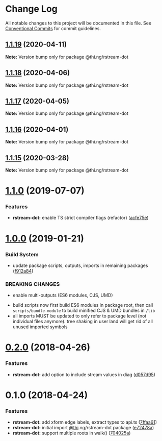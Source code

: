 # Change Log

All notable changes to this project will be documented in this file.
See [Conventional Commits](https://conventionalcommits.org) for commit guidelines.

## [1.1.19](https://github.com/thi-ng/umbrella/compare/@thi.ng/rstream-dot@1.1.18...@thi.ng/rstream-dot@1.1.19) (2020-04-11)

**Note:** Version bump only for package @thi.ng/rstream-dot





## [1.1.18](https://github.com/thi-ng/umbrella/compare/@thi.ng/rstream-dot@1.1.17...@thi.ng/rstream-dot@1.1.18) (2020-04-06)

**Note:** Version bump only for package @thi.ng/rstream-dot





## [1.1.17](https://github.com/thi-ng/umbrella/compare/@thi.ng/rstream-dot@1.1.16...@thi.ng/rstream-dot@1.1.17) (2020-04-05)

**Note:** Version bump only for package @thi.ng/rstream-dot





## [1.1.16](https://github.com/thi-ng/umbrella/compare/@thi.ng/rstream-dot@1.1.15...@thi.ng/rstream-dot@1.1.16) (2020-04-01)

**Note:** Version bump only for package @thi.ng/rstream-dot





## [1.1.15](https://github.com/thi-ng/umbrella/compare/@thi.ng/rstream-dot@1.1.14...@thi.ng/rstream-dot@1.1.15) (2020-03-28)

**Note:** Version bump only for package @thi.ng/rstream-dot





# [1.1.0](https://github.com/thi-ng/umbrella/compare/@thi.ng/rstream-dot@1.0.26...@thi.ng/rstream-dot@1.1.0) (2019-07-07)

### Features

* **rstream-dot:** enable TS strict compiler flags (refactor) ([acfe75e](https://github.com/thi-ng/umbrella/commit/acfe75e))

# [1.0.0](https://github.com/thi-ng/umbrella/compare/@thi.ng/rstream-dot@0.2.64...@thi.ng/rstream-dot@1.0.0) (2019-01-21)

### Build System

* update package scripts, outputs, imports in remaining packages ([f912a84](https://github.com/thi-ng/umbrella/commit/f912a84))

### BREAKING CHANGES

* enable multi-outputs (ES6 modules, CJS, UMD)

- build scripts now first build ES6 modules in package root, then call
  `scripts/bundle-module` to build minified CJS & UMD bundles in `/lib`
- all imports MUST be updated to only refer to package level
  (not individual files anymore). tree shaking in user land will get rid of
  all unused imported symbols

<a name="0.2.0"></a>
# [0.2.0](https://github.com/thi-ng/umbrella/compare/@thi.ng/rstream-dot@0.1.2...@thi.ng/rstream-dot@0.2.0) (2018-04-26)

### Features

* **rstream-dot:** add option to include stream values in diag ([d057d95](https://github.com/thi-ng/umbrella/commit/d057d95))

<a name="0.1.0"></a>
# 0.1.0 (2018-04-24)

### Features

* **rstream-dot:** add xform edge labels, extract types to api.ts ([7ffaa61](https://github.com/thi-ng/umbrella/commit/7ffaa61))
* **rstream-dot:** initial import [@thi](https://github.com/thi).ng/rstream-dot package ([e72478a](https://github.com/thi-ng/umbrella/commit/e72478a))
* **rstream-dot:** support multiple roots in walk() ([704025a](https://github.com/thi-ng/umbrella/commit/704025a))
